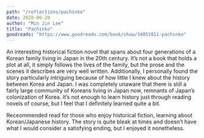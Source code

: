 ```yaml
---
path: "/reflections/pachinko"
date: 2020-06-20
author: "Min Jin Lee"
title: "Pachinko"
goodreads: "https://www.goodreads.com/book/show/34051011-pachinko"
---
```


An interesting historical fiction novel that spans about four generations of a Korean family living in Japan in the 20th century. It’s not a book that holds a plot at all, it simply follows the lives of the family, but the prose and the scenes it describes are very well written. Additionally, I personally found the story particularly intriguing because of how little I knew about the history between Korea and Japan. I was completely unaware that there is still a fairly large community of Koreans living in Japan now, remnants of Japan’s colonization of Korea. It’s not enough to learn history just through reading novels of course, but I feel that I definitely learned quite a bit.

Receommended read for those who enjoy historical fiction, learning about Korean/Japanese history. The story is quite bleak at times and doesn’t have what I would consider a satisfying ending, but I enjoyed it nonetheless.
